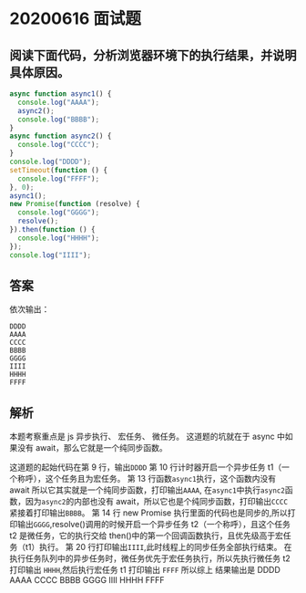 # 20200616 面试题

## 阅读下面代码，分析浏览器环境下的执行结果，并说明具体原因。

```javascript
async function async1() {
  console.log("AAAA");
  async2();
  console.log("BBBB");
}
async function async2() {
  console.log("CCCC");
}
console.log("DDDD");
setTimeout(function () {
  console.log("FFFF");
}, 0);
async1();
new Promise(function (resolve) {
  console.log("GGGG");
  resolve();
}).then(function () {
  console.log("HHHH");
});
console.log("IIII");
```

## 答案

依次输出：

```
DDDD
AAAA
CCCC
BBBB
GGGG
IIII
HHHH
FFFF
```

## 解析

本题考察重点是 js 异步执行、 宏任务、 微任务。
这道题的坑就在于 async 中如果没有 await，那么它就是一个纯同步函数。

这道题的起始代码在第 9 行，输出`DDDD`
第 10 行计时器开启一个异步任务 t1（一个称呼），这个任务且为宏任务。
第 13 行函数`async1`执行，这个函数内没有 await 所以它其实就是一个纯同步函数，打印输出`AAAA`,
在`async1`中执行`async2`函数，因为`async2`的内部也没有 await，所以它也是个纯同步函数，打印输出`CCCC`
紧接着打印输出`BBBB`。
第 14 行 new Promise 执行里面的代码也是同步的,所以打印输出`GGGG`,resolve()调用的时候开启一个异步任务 t2（一个称呼），且这个任务 t2 是微任务，它的执行交给 then()中的第一个回调函数执行，且优先级高于宏任务（t1）执行。
第 20 行打印输出`IIII`,此时线程上的同步任务全部执行结束。
在执行任务队列中的异步任务时，微任务优先于宏任务执行，所以先执行微任务 t2 打印输出 `HHHH`,然后执行宏任务 t1 打印输出 `FFFF`
所以综上 结果输出是 DDDD AAAA CCCC BBBB GGGG IIII HHHH FFFF